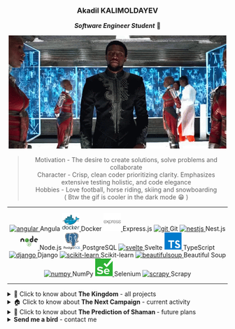 <div align="center">

### Akadil KALIMOLDAYEV 

***Software Engineer Student*** 📝
  
<!-- ![BlackPanther](https://github.com/Akadil/Akadil/blob/main/t-challa-black-panther.gif) -->
![BlackPanther](t-challa-black-panther.gif)

> Motivation - The desire to create solutions, solve problems and collaborate \
> Character - Crisp, clean coder prioritizing clarity. Emphasizes extensive testing holistic, and code elegance \
> Hobbies - Love football, horse riding, skiing and snowboarding \
> ( Btw the gif is cooler in the dark mode 😁 )

---
<a href="https://angular.io" target="_blank" rel="noreferrer">
    <img src="https://angular.io/assets/images/logos/angular/angular.svg" alt="angular" width="40" height="40"/>
  </a> Angula
  <a href="https://www.docker.com/" target="_blank" rel="noreferrer">
    <img src="https://raw.githubusercontent.com/devicons/devicon/master/icons/docker/docker-original-wordmark.svg" alt="docker" width="40" height="40"/>
  </a> Docker
  <a href="https://expressjs.com" target="_blank" rel="noreferrer">
    <img src="https://raw.githubusercontent.com/devicons/devicon/master/icons/express/express-original-wordmark.svg" alt="express" width="40" height="40"/>
  </a> Express.js
  <a href="https://git-scm.com/" target="_blank" rel="noreferrer">
    <img src="https://www.vectorlogo.zone/logos/git-scm/git-scm-icon.svg" alt="git" width="40" height="40"/>
  </a> Git
  <a href="https://nestjs.com/" target="_blank" rel="noreferrer">
    <img src="https://nestjs.com/img/logo_text.svg" alt="nestjs" width="40" height="40"/>
  </a> Nest.js
  <a href="https://nodejs.org" target="_blank" rel="noreferrer">
    <img src="https://raw.githubusercontent.com/devicons/devicon/master/icons/nodejs/nodejs-original-wordmark.svg" alt="nodejs" width="40" height="40"/>
  </a> Node.js
  <a href="https://www.postgresql.org" target="_blank" rel="noreferrer">
    <img src="https://raw.githubusercontent.com/devicons/devicon/master/icons/postgresql/postgresql-original-wordmark.svg" alt="postgresql" width="40" height="40"/>
  </a> PostgreSQL
  <a href="https://svelte.dev" target="_blank" rel="noreferrer">
    <img src="https://upload.wikimedia.org/wikipedia/commons/1/1b/Svelte_Logo.svg" alt="svelte" width="40" height="40"/>
  </a> Svelte
  <a href="https://www.typescriptlang.org/" target="_blank" rel="noreferrer">
    <img src="https://raw.githubusercontent.com/devicons/devicon/master/icons/typescript/typescript-original.svg" alt="typescript" width="40" height="40"/>
  </a> TypeScript
  <a href="https://www.djangoproject.com/" target="_blank" rel="noreferrer">
    <img src="https://www.vectorlogo.zone/logos/djangoproject/djangoproject-icon.svg" alt="django" width="40" height="40"/>
  </a> Django
  <a href="https://scikit-learn.org/" target="_blank" rel="noreferrer">
    <img src="https://upload.wikimedia.org/wikipedia/commons/0/05/Scikit_learn_logo_small.svg" alt="scikit-learn" width="40" height="40"/>
  </a> Scikit-learn
  <a href="https://www.crummy.com/software/BeautifulSoup/" target="_blank" rel="noreferrer">
    <img src="https://www.crummy.com/software/BeautifulSoup/bs4/doc/_images/6.1.jpg" alt="beautifulsoup" width="40" height="40"/>
  </a> Beautiful Soup
  <a href="https://numpy.org/" target="_blank" rel="noreferrer">
    <img src="https://upload.wikimedia.org/wikipedia/commons/1/1a/NumPy_logo.svg" alt="numpy" width="40" height="40"/>
  </a> NumPy
  <a href="https://www.selenium.dev/" target="_blank" rel="noreferrer">
    <img src="./logos/selenium.svg" alt="selenium" width="40" height="40"/>
  </a> Selenium
  <a href="https://scrapy.org/" target="_blank" rel="noreferrer">
    <img src="https://img.stackshare.io/service/3116/LJ_Gsz28_400x400.png" alt="scrapy" width="40" height="40"/>
  </a> Scrapy
</p>

---

<div align="left">

<details>
<summary> 🏰 Click to know about <b>The Kingdom</b> - all projects </summary>

- ---
- 💻 My portfolio page [Link](https://akadil.github.io/)
- 🗼 Finished the Ecole 42 in Paris. Check [Projects](https://github.com/Akadil/42Projects)
- 🏫 Bachelor in Nazarbayev University: Mathematics & Computer sciences
- ---
  
</details>
  
<details>
<summary> 🏠 Click to know about <b>The Next Campaign</b> - current activity </summary>

- --- 
- 🖌 Working on a [Pong game](). Recreate the first-ever website game
- 🖌 Working on a [Construction Market tracker](). Parse state's website, keep tracks and predict the bid 
- 🧠 Solving the [Leetcode](https://github.com/Akadil/leetcode) problems: 3 hard, 21 medium, 32 easy
- ---

</details>

<details>
<summary> 🔮 Click to know about <b>The Prediction of Shaman </b> - future plans </summary>

- --- 
- Learn the full scope of software engineering
- Manage teams to deliver solutions
- Solve economic problems
- ---

</details>


<details>
<summary> <b>Send me a bird</b> - contact me </summary>
  
  - ---
  - Gmail: akadil.kalimoldayev@gmail.com
  - Linkedin: [Akadil Kalimoldayev](https://www.linkedin.com/in/akadil-kalimoldayev-533b99199/)
  - Insta: [@akadilkalimoldayev](https://www.instagram.com/akadilkalimoldayev/)
  - Projects: [Portfolio](https://akadil.github.io/)
  - Leetcode: [Link](https://leetcode.com/Akadil/)
  - ---

</details>
</div>

